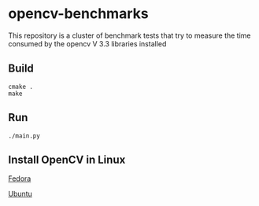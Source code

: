 # opencv-benchmarks

This repository is a cluster of benchmark tests that try to measure the time
consumed by the opencv V 3.3 libraries installed


## Build

```
cmake .
make
```

## Run 

```
./main.py
```

## Install OpenCV in Linux 


[Fedora](http://docs.opencv.org/3.2.0/dd/dd5/tutorial_py_setup_in_fedora.html)


[Ubuntu](http://docs.opencv.org/3.0-beta/doc/tutorials/introduction/linux_install/linux_install.html)
